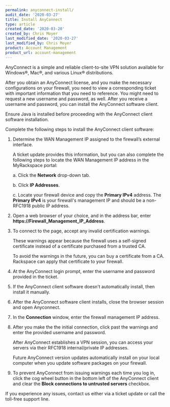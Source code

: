 ```yaml
---
permalink: anyconnect-install/
audit_date: '2020-03-27'
title: Install AnyConnect
type: article
created_date: '2020-03-20'
created_by: Chris Moyer
last_modified_date: '2020-03-27'
last_modified_by: Chris Moyer
product: Account Management
product_url: account-management
---
```


AnyConnect is a simple and reliable client-to-site VPN solution available for Windows&reg;, Mac&reg;, and various Linux&reg; distributions.

After you obtain an AnyConnect license, and you make the necessary configurations on your firewall, you need to view a corresponding ticket with important information that you need to reference. You might need to request a new username and password, as well. After you receive a username and password, you can install the AnyConnect software client.

Ensure Java is installed before proceeding with the AnyConnect client software installation.

Complete the following steps to install the AnyConnect client software:

1. Determine the WAN Management IP assigned to the firewall’s external interface.

   A ticket update provides this information, but you can also complete the following steps to locate the WAN Management IP address in the MyRackspace portal:

    a. Click the **Network** drop-down tab.

    b. Click **IP Addresses**.

    c. Locate your firewall device and copy the **Primary IPv4** address.
   The **Primary IPv4** is your firewall's management IP and should be a non-RFC1918 public IP address.

2. Open a web browser of your choice, and in the address bar, enter **https://Firewall_Management_IP_Address**.

3. To connect to the page, accept any invalid certification warnings.

   These warnings appear because the firewall uses a self-signed certificate instead
   of a certificate purchased from a trusted CA.

   To avoid the warnings in the future, you can buy a certificate from a CA. Rackspace can apply that certificate to your firewall.

4. At the AnyConnect login prompt, enter the username and password provided in the ticket.

5. If the AnyConnect client software doesn't automatically install, then install it manually.

6. After the AnyConnect software client installs, close the browser session and open Anyconnect.

7. In the **Connection** window, enter the firewall management IP address.

8. After you make the the initial connection, click past the warnings and enter the provided username and password.

   After AnyConnect establishes a VPN session, you can access your servers via their RFC1918 internal/private IP addresses.

   Future AnyConnect version updates automatically install on your local computer when you update software packages on your firewall.

9. To prevent AnyConnect from issuing warnings each time you log in, click the cog wheel button in the bottom left of the AnyConnect client and clear the **Block connections to untrusted servers** checkbox.

If you experience any issues, contact us either via a ticket update or call the toll-free support line.

